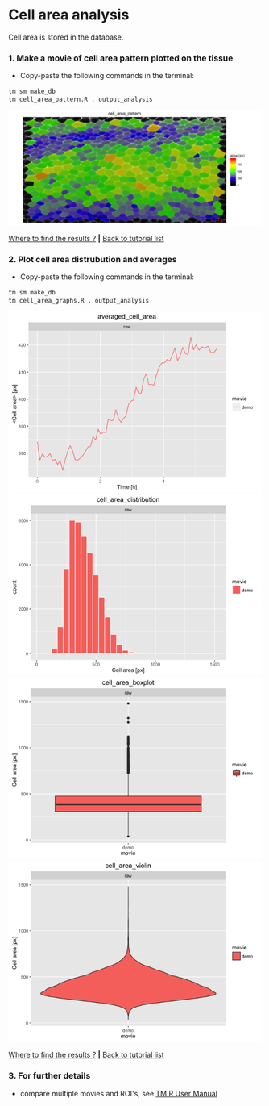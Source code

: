
# Cell area analysis

Cell area is stored in the database.


### 1. Make a movie of cell area pattern plotted on the tissue

* Copy-paste the following commands in the terminal:

```
tm sm make_db 
tm cell_area_pattern.R . output_analysis
```

![](cell_area_files/figure-html/cell_area_pattern-1.png)

[Where to find the results ?](../tm_qs_example_data.md#4-look-at-the-results) **|** 
[Back to tutorial list](../tm_qs_example_data.md#3-select-the-analysis-you-are-interested-in)

### 2. Plot cell area distrubution and averages
* Copy-paste the following commands in the terminal:

```
tm sm make_db 
tm cell_area_graphs.R . output_analysis
```

![](cell_area_files/figure-html/cell_area_graphs-1.png)![](cell_area_files/figure-html/cell_area_graphs-2.png)![](cell_area_files/figure-html/cell_area_graphs-3.png)![](cell_area_files/figure-html/cell_area_graphs-4.png)

[Where to find the results ?](../tm_qs_example_data.md#4-look-at-the-results) **|** 
[Back to tutorial list](../tm_qs_example_data.md#3-select-the-analysis-you-are-interested-in)

### 3. For further details

* compare multiple movies and ROI's, see [TM R User Manual](https://mpicbg-scicomp.github.io/tissue_miner/user_manual/TM_R-UserManual.html#comparing-averaged-quantities-between-movies-and-rois)

